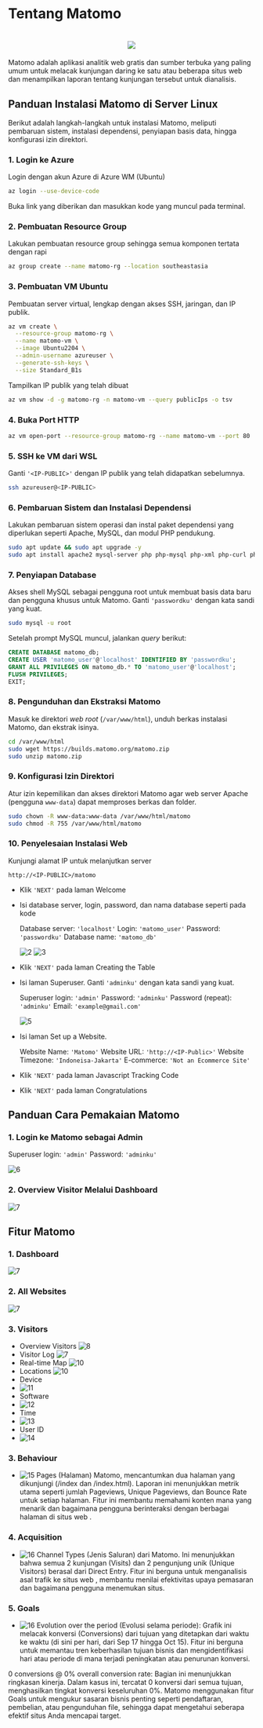 
# Tentang Matomo
<h1 align="center"><img src="https://raw.githubusercontent.com/felfel2305/kdjk-project/main/matomo%20logo.png"></h1>

Matomo adalah aplikasi analitik web gratis dan sumber terbuka yang paling umum untuk melacak kunjungan daring ke satu atau beberapa situs web dan menampilkan laporan tentang kunjungan tersebut untuk dianalisis.


## Panduan Instalasi Matomo di Server Linux

Berikut adalah langkah-langkah untuk instalasi Matomo, meliputi pembaruan sistem, instalasi dependensi, penyiapan basis data, hingga konfigurasi izin direktori.

### 1\. Login ke Azure

Login dengan akun Azure di Azure WM (Ubuntu)

```bash
az login --use-device-code
```

Buka link yang diberikan dan masukkan kode yang muncul pada terminal.

### 2\. Pembuatan Resource Group

Lakukan pembuatan resource group sehingga semua komponen tertata dengan rapi

```bash
az group create --name matomo-rg --location southeastasia
```

### 3\. Pembuatan VM Ubuntu

Pembuatan server virtual, lengkap dengan akses SSH, jaringan, dan IP publik.

```bash
az vm create \
  --resource-group matomo-rg \
  --name matomo-vm \
  --image Ubuntu2204 \
  --admin-username azureuser \
  --generate-ssh-keys \
  --size Standard_B1s
```

Tampilkan IP publik yang telah dibuat

```bash
az vm show -d -g matomo-rg -n matomo-vm --query publicIps -o tsv
```

### 4\. Buka Port HTTP

```bash
az vm open-port --resource-group matomo-rg --name matomo-vm --port 80
```

### 5\. SSH ke VM dari WSL

Ganti `'<IP-PUBLIC>'` dengan IP publik yang telah didapatkan sebelumnya.

```bash
ssh azureuser@<IP-PUBLIC>
```

### 6\. Pembaruan Sistem dan Instalasi Dependensi

Lakukan pembaruan sistem operasi dan instal paket dependensi yang diperlukan seperti Apache, MySQL, dan modul PHP pendukung.

```bash
sudo apt update && sudo apt upgrade -y
sudo apt install apache2 mysql-server php php-mysql php-xml php-curl php-gd php-cli php-mbstring unzip -y
```

### 7\. Penyiapan Database 

Akses shell MySQL sebagai pengguna root untuk membuat basis data baru dan pengguna khusus untuk Matomo. Ganti `'passwordku'` dengan kata sandi yang kuat.

```bash
sudo mysql -u root
```

Setelah prompt MySQL muncul, jalankan *query* berikut:

```sql
CREATE DATABASE matomo_db;
CREATE USER 'matomo_user'@'localhost' IDENTIFIED BY 'passwordku';
GRANT ALL PRIVILEGES ON matomo_db.* TO 'matomo_user'@'localhost';
FLUSH PRIVILEGES;
EXIT;
```

### 8\. Pengunduhan dan Ekstraksi Matomo

Masuk ke direktori *web root* (`/var/www/html`), unduh berkas instalasi Matomo, dan ekstrak isinya.

```bash
cd /var/www/html
sudo wget https://builds.matomo.org/matomo.zip
sudo unzip matomo.zip
```

### 9\. Konfigurasi Izin Direktori

Atur izin kepemilikan dan akses direktori Matomo agar web server Apache (pengguna `www-data`) dapat memproses berkas dan folder.

```bash
sudo chown -R www-data:www-data /var/www/html/matomo
sudo chmod -R 755 /var/www/html/matomo
```

### 10\. Penyelesaian Instalasi Web

Kunjungi alamat IP untuk melanjutkan server

```
http://<IP-PUBLIC>/matomo
```

- Klik `'NEXT'` pada laman Welcome

- Isi database server, login, password, dan nama database seperti pada kode

  Database server: `'localhost'`
  Login: `'matomo_user'`
  Password: `'passwordku'`
  Database name: `'matomo_db'`

  ![2](pic/DatabaseSetup-1.png)
  ![3](pic/DatabaseSetup-2.png)

- Klik `'NEXT'` pada laman Creating the Table

- Isi laman Superuser. Ganti `'adminku'` dengan kata sandi yang kuat.

  Superuser login: `'admin'`
  Password: `'adminku'`
  Password (repeat): `'adminku'`
  Email: `'example@gmail.com'`

  ![5](pic/Superuser.png)

- Isi laman Set up a Website. 

  Website Name: `'Matomo'`
  Website URL: `'http://<IP-Public>'`
  Website Timezone: `'Indoneisa-Jakarta'`
  E-commerce: `'Not an Ecommerce Site'`

- Klik `'NEXT'` pada laman Javascript Tracking Code

- Klik `'NEXT'` pada laman Congratulations


## Panduan Cara Pemakaian Matomo

### 1\. Login ke Matomo sebagai Admin

Superuser login: `'admin'`
Password: `'adminku'`

![6](pic/Login.png)

### 2\. Overview Visitor Melalui Dashboard

![7](pic/dashboard.png)


## Fitur Matomo

### 1\. Dashboard

![7](pic/dashboard.png)

### 2\. All Websites

![7](pic/allwebsite.png)

### 3\. Visitors

- Overview Visitors
  ![8](pic/overviewvisit.png)
- Visitor Log
  ![7](pic/dashboard.png)
- Real-time Map
  ![10](pic/realtimemap.png)
- Locations
  ![10](pic/realtimemap.png)
- Device
- ![11](<pic/device.pngpng>)
- Software
- ![12](<pic/softwarevisit.png>)
- Time
- ![13](<pic/times.png>)
- User ID
- ![14](<pic/user.png>)

### 3\. Behaviour
- ![15](<pic/pages.png>)
  Pages (Halaman) Matomo, mencantumkan dua halaman yang dikunjungi (/index dan /index.html). Laporan ini menunjukkan metrik utama seperti jumlah Pageviews, Unique Pageviews, dan Bounce Rate untuk setiap halaman. Fitur ini membantu memahami konten mana yang menarik dan bagaimana pengguna berinteraksi dengan berbagai halaman di situs web .

### 4\. Acquisition
- ![16](<pic/chanel.png>)
  Channel Types (Jenis Saluran) dari Matomo. Ini menunjukkan bahwa semua 2 kunjungan (Visits) dan 2 pengunjung unik (Unique Visitors) berasal dari Direct Entry. Fitur ini berguna untuk menganalisis asal trafik ke situs web , membantu menilai efektivitas upaya pemasaran dan bagaimana pengguna menemukan situs.

### 5\. Goals
- ![16](<pic/goals.png>)
  Evolution over the period (Evolusi selama periode): Grafik ini melacak konversi (Conversions) dari tujuan yang ditetapkan dari waktu ke waktu (di sini per hari, dari Sep 17 hingga Oct 15). Fitur ini berguna untuk memantau tren keberhasilan tujuan bisnis dan mengidentifikasi hari atau periode di mana terjadi peningkatan atau penurunan konversi.

0 conversions @ 0% overall conversion rate: Bagian ini menunjukkan ringkasan kinerja. Dalam kasus ini, tercatat 0 konversi dari semua tujuan, menghasilkan tingkat konversi keseluruhan 0%. Matomo menggunakan fitur Goals untuk mengukur sasaran bisnis penting seperti pendaftaran, pembelian, atau pengunduhan file, sehingga dapat mengetahui seberapa efektif situs Anda mencapai target.

